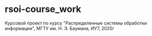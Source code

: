# rsoi-course_work
Курсовой проект по курсу "Распределенные системы обработки информации", МГТУ им. Н. Э. Баумана, ИУ7, 2025г
